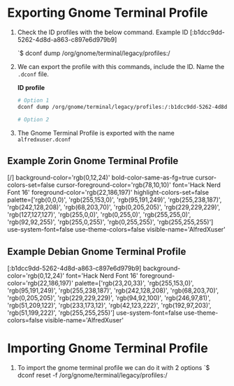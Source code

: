 # Exporting Gnome Terminal Profile

1. Check the ID profiles with the below command. Example ID [:b1dcc9dd-5262-4d8d-a863-c897e6d979b9]

	`$ dconf dump /org/gnome/terminal/legacy/profiles:/

2. We can export the profile with this commands, include the ID. Name the `.dconf` file.

	**ID profile**
	```bash
	# Option 1
	dconf dump /org/gnome/terminal/legacy/profiles:/:b1dcc9dd-5262-4d8d-a863-c897e6d979b9/ > alfredxuser.dconf
	
	# Option 2
	
	```

	


3. The Gnome Terminal Profile is exported with the name `alfredxuser.dconf` 

## Example Zorin Gnome Terminal Profile

[/]
background-color='rgb(0,12,24)'
bold-color-same-as-fg=true
cursor-colors-set=false
cursor-foreground-color='rgb(78,10,10)'
font='Hack Nerd Font 16'
foreground-color='rgb(22,186,197)'
highlight-colors-set=false
palette=['rgb(0,0,0)', 'rgb(255,153,0)', 'rgb(95,191,249)', 'rgb(255,238,187)', 'rgb(242,128,208)', 'rgb(68,203,70)', 'rgb(0,205,205)', 'rgb(229,229,229)', 'rgb(127,127,127)', 'rgb(255,0,0)', 'rgb(0,255,0)', 'rgb(255,255,0)', 'rgb(92,92,255)', 'rgb(255,0,255)', 'rgb(0,255,255)', 'rgb(255,255,255)']
use-system-font=false
use-theme-colors=false
visible-name='AlfredXuser'

## Example Debian Gnome Terminal Profile

[:b1dcc9dd-5262-4d8d-a863-c897e6d979b9]
background-color='rgb(0,12,24)'
font='Hack Nerd Font 16'
foreground-color='rgb(22,186,197)'
palette=['rgb(23,20,33)', 'rgb(255,153,0)', 'rgb(95,191,249)', 'rgb(255,238,187)', 'rgb(242,128,208)', 'rgb(68,203,70)', 'rgb(0,205,205)', 'rgb(229,229,229)', 'rgb(94,92,100)', 'rgb(246,97,81)', 'rgb(51,209,122)', 'rgb(233,173,12)', 'rgb(42,123,222)', 'rgb(192,97,203)', 'rgb(51,199,222)', 'rgb(255,255,255)']
use-system-font=false
use-theme-colors=false
visible-name='AlfredXuser'

# Importing Gnome Terminal Profile

1. To import the gnome terminal profile we can do it with 2 options
	`$ dconf reset -f /org/gnome/terminal/legacy/profiles:/